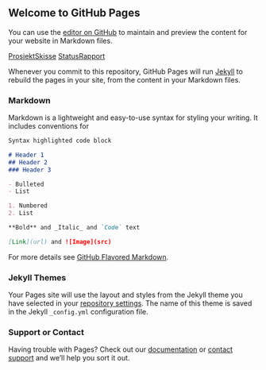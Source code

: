 ## Welcome to GitHub Pages

You can use the [editor on GitHub](https://github.com/T0rRA/bachelor_side/edit/gh-pages/index.md) to maintain and preview the content for your website in Markdown files.

[ProsjektSkisse](https://github.com/T0rRA/Finnelonn_App/blob/main/2021_gr54_Bacheloroppgave_Prosjektskisse_54.pdf)
[StatusRapport](https://github.com/T0rRA/Finnelonn_App/blob/main/2021_gr54_Statusrapport.pdf)


Whenever you commit to this repository, GitHub Pages will run [Jekyll](https://jekyllrb.com/) to rebuild the pages in your site, from the content in your Markdown files.

### Markdown

Markdown is a lightweight and easy-to-use syntax for styling your writing. It includes conventions for

```markdown
Syntax highlighted code block

# Header 1
## Header 2
### Header 3

- Bulleted
- List

1. Numbered
2. List

**Bold** and _Italic_ and `Code` text

[Link](url) and ![Image](src)
```

For more details see [GitHub Flavored Markdown](https://guides.github.com/features/mastering-markdown/).

### Jekyll Themes

Your Pages site will use the layout and styles from the Jekyll theme you have selected in your [repository settings](https://github.com/T0rRA/bachelor_side/settings). The name of this theme is saved in the Jekyll `_config.yml` configuration file.

### Support or Contact

Having trouble with Pages? Check out our [documentation](https://docs.github.com/categories/github-pages-basics/) or [contact support](https://support.github.com/contact) and we’ll help you sort it out.
